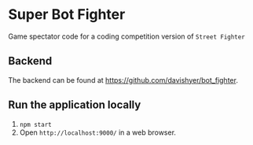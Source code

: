 # Super Bot Fighter

Game spectator code for a coding competition version of `Street Fighter`

## Backend

The backend can be found at https://github.com/davishyer/bot_fighter.

## Run the application locally

1. `npm start`
1. Open `http://localhost:9000/` in a web browser.
